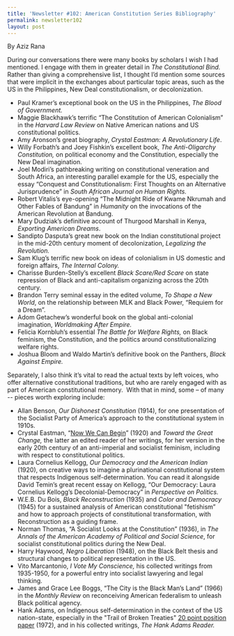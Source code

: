 ```yaml
---
title: 'Newsletter #102: American Constitution Series Bibliography'
permalink: newsletter102
layout: post
---
```


By Aziz Rana

During our conversations there were many books by scholars I wish I had mentioned. I engage with them in greater detail in *The Constitutional Bind.* Rather than giving a comprehensive list, I thought I’d mention some sources that were implicit in the exchanges about particular topic areas, such as the US in the Philippines, New Deal constitutionalism, or decolonization. 

* Paul Kramer’s exceptional book on the US in the Philippines, *The Blood of Government.*
* Maggie Blackhawk’s terrific “The Constitution of American Colonialism” in the *Harvard Law Review* on Native American nations and US constitutional politics.
* Amy Aronson’s great biography, *Crystal Eastman: A Revolutionary Life*.
* Willy Forbath’s and Joey Fishkin’s excellent book, *The Anti-Oligarchy Constitution,* on political economy and the Constitution, especially the New Deal imagination.
* Joel Modiri’s pathbreaking writing on constitutional veneration and South Africa, an interesting parallel example for the US, especially the essay “Conquest and Constitutionalism: First Thoughts on an Alternative Jurisprudence” in *South African Journal on Human Rights.*
* Robert Vitalis’s eye-opening “The Midnight Ride of Kwame Nkrumah and Other Fables of Bandung” in *Humanity* on the invocations of the American Revolution at Bandung.
* Mary Dudziak’s definitive account of Thurgood Marshall in Kenya, *Exporting American Dreams*.
* Sandipto Dasputa’s great new book on the Indian constitutional project in the mid-20th century moment of decolonization, *Legalizing the Revolution.*
* Sam Klug’s terrific new book on ideas of colonialism in US domestic and foreign affairs, *The Internal Colony.*
* Charisse Burden-Stelly’s excellent *Black Scare/Red Scare* on state repression of Black and anti-capitalism organizing across the 20th century.
* Brandon Terry seminal essay in the edited volume, *To Shape a New World*, on the relationship between MLK and Black Power, “Requiem for a Dream”.
* Adom Getachew’s wonderful book on the global anti-colonial imagination, *Worldmaking After Empire.*
* Felicia Kornbluh’s essential *The Battle for Welfare Rights,* on Black feminism, the Constitution, and the politics around constitutionalizing welfare rights.
* Joshua Bloom and Waldo Martin’s definitive book on the Panthers, *Black Against Empire.*

Separately, I also think it’s vital to read the actual texts by left voices, who offer alternative constitutional traditions, but who are rarely engaged with as part of American constitutional memory.  With that in mind, some – of many -- pieces worth exploring include:

* Allan Benson, *Our Dishonest Constitution* (1914), for one presentation of the Socialist Party of America’s approach to the constitutional system in 1910s.
* Crystal Eastman, “[Now We Can Begin](https://awpc.cattcenter.iastate.edu/2017/03/09/now-we-can-begin-1920/)” (1920) and *Toward the Great Change,* the latter an edited reader of her writings, for her version in the early 20th century of an anti-imperial and socialist feminism, including with respect to constitutional politics.
* Laura Cornelius Kellogg, *Our Democracy and the American Indian* (1920), on creative ways to imagine a plurinational constitutional system that respects Indigenous self-determination. You can read it alongside David Temin’s great recent essay on Kellogg, “Our Democracy: Laura Cornelius Kellogg’s Decolonial-Democracy” in *Perspective on Politics.*
* W\.E.B. Du Bois, *Black Reconstruction* (1935) and *Color and Democracy* (1945) for a sustained analysis of American constitutional "fetishism” and how to approach projects of constitutional transformation, with Reconstruction as a guiding frame.
* Norman Thomas, “A Socialist Looks at the Constitution” (1936), in *The Annals of the American Academy of Political and Social Science*, for socialist constitutional politics during the New Deal.
* Harry Haywood, *Negro Liberation* (1948), on the Black Belt thesis and structural changes to political representation in the US.
* Vito Marcantonio, *I Vote My Conscience,* his collected writings from 1935-1950, for a powerful entry into socialist lawyering and legal thinking.
* James and Grace Lee Boggs, “The City is the Black Man’s Land” (1966) in the *Monthly Review* on reconceiving American federalism to unleash Black political agency.
* Hank Adams, on Indigenous self-determination in the context of the US nation-state, especially in the "Trail of Broken Treaties" [20 point position paper](https://www.usu.edu/mountainwest/files/bennion-workshop/trail-of-broken-treaties-20-point-position-paper-1972.pdf) (1972), and in his collected writings, *The Hank Adams Reader.*
